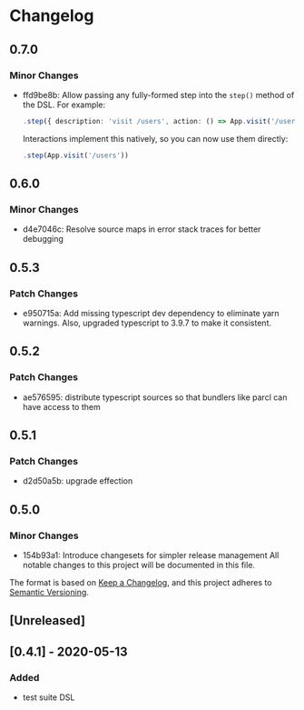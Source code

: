# Changelog

## 0.7.0

### Minor Changes

- ffd9be8b: Allow passing any fully-formed step into the `step()` method of the
  DSL. For example:

  ```ts
  .step({ description: 'visit /users', action: () => App.visit('/users')})
  ```

  Interactions implement this natively, so you can now use them
  directly:

  ```ts
  .step(App.visit('/users'))
  ```

## 0.6.0

### Minor Changes

- d4e7046c: Resolve source maps in error stack traces for better debugging

## 0.5.3

### Patch Changes

- e950715a: Add missing typescript dev dependency to eliminate yarn warnings. Also, upgraded typescript to 3.9.7 to make it consistent.

## 0.5.2

### Patch Changes

- ae576595: distribute typescript sources so that bundlers like parcl can have
  access to them

## 0.5.1

### Patch Changes

- d2d50a5b: upgrade effection

## 0.5.0

### Minor Changes

- 154b93a1: Introduce changesets for simpler release management
  All notable changes to this project will be documented in this file.

The format is based on [Keep a Changelog](https://keepachangelog.com/en/1.0.0/),
and this project adheres to [Semantic Versioning](https://semver.org/spec/v2.0.0.html).

## [Unreleased]

## [0.4.1] - 2020-05-13

### Added

- test suite DSL
